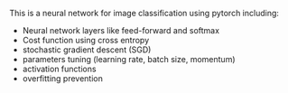 This is a neural network for image classification using pytorch including:

- Neural network layers like feed-forward and softmax
- Cost function using cross entropy
- stochastic gradient descent (SGD)
- parameters tuning (learning rate, batch size, momentum)
- activation functions
- overfitting prevention
